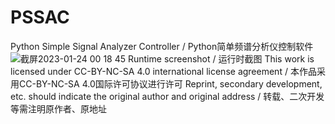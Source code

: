 # PSSAC
Python Simple Signal Analyzer Controller / Python简单频谱分析仪控制软件
![截屏2023-01-24 00 18 45](https://user-images.githubusercontent.com/100686975/214210553-586c2480-3607-460a-a158-dd312b037a2e.png)
Runtime screenshot / 运行时截图
This work is licensed under CC-BY-NC-SA 4.0 international license agreement / 本作品采用CC-BY-NC-SA 4.0国际许可协议进行许可
Reprint, secondary development, etc. should indicate the original author and original address / 转载、二次开发等需注明原作者、原地址
